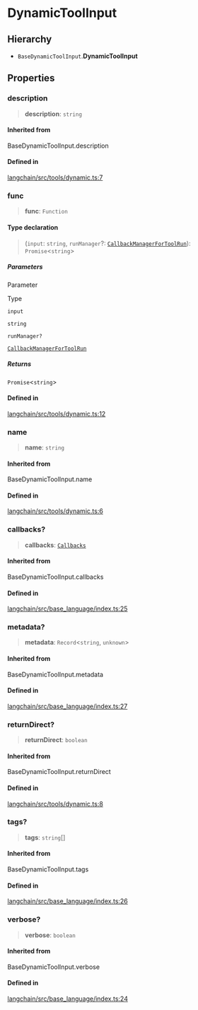 DynamicToolInput
================

Hierarchy[](#hierarchy "Direct link to Hierarchy")
---------------------------------------------------

*   `BaseDynamicToolInput`.**DynamicToolInput**

Properties[](#properties "Direct link to Properties")
------------------------------------------------------

### description[](#description "Direct link to description")

> **description**: `string`

#### Inherited from[](#inherited-from "Direct link to Inherited from")

BaseDynamicToolInput.description

#### Defined in[](#defined-in "Direct link to Defined in")

[langchain/src/tools/dynamic.ts:7](https://github.com/hwchase17/langchainjs/blob/1c1274d/langchain/src/tools/dynamic.ts#L7)

### func[](#func "Direct link to func")

> **func**: `Function`

#### Type declaration[](#type-declaration "Direct link to Type declaration")

> (`input`: `string`, `runManager`?: [`CallbackManagerForToolRun`](/docs/api/callbacks/classes/CallbackManagerForToolRun)): `Promise`<`string`\>

##### Parameters[](#parameters "Direct link to Parameters")

Parameter

Type

`input`

`string`

`runManager?`

[`CallbackManagerForToolRun`](/docs/api/callbacks/classes/CallbackManagerForToolRun)

##### Returns[](#returns "Direct link to Returns")

`Promise`<`string`\>

#### Defined in[](#defined-in-1 "Direct link to Defined in")

[langchain/src/tools/dynamic.ts:12](https://github.com/hwchase17/langchainjs/blob/1c1274d/langchain/src/tools/dynamic.ts#L12)

### name[](#name "Direct link to name")

> **name**: `string`

#### Inherited from[](#inherited-from-1 "Direct link to Inherited from")

BaseDynamicToolInput.name

#### Defined in[](#defined-in-2 "Direct link to Defined in")

[langchain/src/tools/dynamic.ts:6](https://github.com/hwchase17/langchainjs/blob/1c1274d/langchain/src/tools/dynamic.ts#L6)

### callbacks?[](#callbacks "Direct link to callbacks?")

> **callbacks**: [`Callbacks`](/docs/api/callbacks/types/Callbacks)

#### Inherited from[](#inherited-from-2 "Direct link to Inherited from")

BaseDynamicToolInput.callbacks

#### Defined in[](#defined-in-3 "Direct link to Defined in")

[langchain/src/base\_language/index.ts:25](https://github.com/hwchase17/langchainjs/blob/1c1274d/langchain/src/base_language/index.ts#L25)

### metadata?[](#metadata "Direct link to metadata?")

> **metadata**: `Record`<`string`, `unknown`\>

#### Inherited from[](#inherited-from-3 "Direct link to Inherited from")

BaseDynamicToolInput.metadata

#### Defined in[](#defined-in-4 "Direct link to Defined in")

[langchain/src/base\_language/index.ts:27](https://github.com/hwchase17/langchainjs/blob/1c1274d/langchain/src/base_language/index.ts#L27)

### returnDirect?[](#returndirect "Direct link to returnDirect?")

> **returnDirect**: `boolean`

#### Inherited from[](#inherited-from-4 "Direct link to Inherited from")

BaseDynamicToolInput.returnDirect

#### Defined in[](#defined-in-5 "Direct link to Defined in")

[langchain/src/tools/dynamic.ts:8](https://github.com/hwchase17/langchainjs/blob/1c1274d/langchain/src/tools/dynamic.ts#L8)

### tags?[](#tags "Direct link to tags?")

> **tags**: `string`\[\]

#### Inherited from[](#inherited-from-5 "Direct link to Inherited from")

BaseDynamicToolInput.tags

#### Defined in[](#defined-in-6 "Direct link to Defined in")

[langchain/src/base\_language/index.ts:26](https://github.com/hwchase17/langchainjs/blob/1c1274d/langchain/src/base_language/index.ts#L26)

### verbose?[](#verbose "Direct link to verbose?")

> **verbose**: `boolean`

#### Inherited from[](#inherited-from-6 "Direct link to Inherited from")

BaseDynamicToolInput.verbose

#### Defined in[](#defined-in-7 "Direct link to Defined in")

[langchain/src/base\_language/index.ts:24](https://github.com/hwchase17/langchainjs/blob/1c1274d/langchain/src/base_language/index.ts#L24)